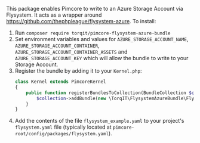 This package enables Pimcore to write to an Azure Storage Account via Flysystem. It acts as a wrapper around https://github.com/thephpleague/flysystem-azure. To install:

1. Run `composer require torqit/pimcore-flysystem-azure-bundle`
2. Set environment variables and values for `AZURE_STORAGE_ACCOUNT_NAME`, `AZURE_STORAGE_ACCOUNT_CONTAINER`, `AZURE_STORAGE_ACCOUNT_CONTAINER_ASSETS` and `AZURE_STORAGE_ACCOUNT_KEY` which will allow the bundle to write to your Storage Account.
3. Register the bundle by adding it to your `Kernel.php`:
    ```php
    class Kernel extends PimcoreKernel
    {
        public function registerBundlesToCollection(BundleCollection $collection) {
            $collection->addBundle(new \TorqIT\FlysystemAzureBundle\FlysystemAzureBundle\FlysystemAzureBundle);
        }
    }
4. Add the contents of the file `flysystem_example.yaml` to your project's `flysystem.yaml` file (typically located at `pimcore-root/config/packages/flysystem.yaml`).
